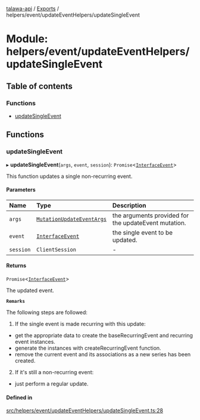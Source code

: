 [talawa-api](../README.md) / [Exports](../modules.md) / helpers/event/updateEventHelpers/updateSingleEvent

# Module: helpers/event/updateEventHelpers/updateSingleEvent

## Table of contents

### Functions

- [updateSingleEvent](helpers_event_updateEventHelpers_updateSingleEvent.md#updatesingleevent)

## Functions

### updateSingleEvent

▸ **updateSingleEvent**(`args`, `event`, `session`): `Promise`\<[`InterfaceEvent`](../interfaces/models_Event.InterfaceEvent.md)\>

This function updates a single non-recurring event.

#### Parameters

| Name | Type | Description |
| :------ | :------ | :------ |
| `args` | [`MutationUpdateEventArgs`](types_generatedGraphQLTypes.md#mutationupdateeventargs) | the arguments provided for the updateEvent mutation. |
| `event` | [`InterfaceEvent`](../interfaces/models_Event.InterfaceEvent.md) | the single event to be updated. |
| `session` | `ClientSession` | - |

#### Returns

`Promise`\<[`InterfaceEvent`](../interfaces/models_Event.InterfaceEvent.md)\>

The updated event.

**`Remarks`**

The following steps are followed:
1. If the single event is made recurring with this update:
  - get the appropriate data to create the baseRecurringEvent and recurring event instances.
  - generate the instances with createRecurringEvent function.
  - remove the current event and its associations as a new series has been created.
2. If it's still a non-recurring event:
  - just perform a regular update.

#### Defined in

[src/helpers/event/updateEventHelpers/updateSingleEvent.ts:28](https://github.com/PalisadoesFoundation/talawa-api/blob/c766886/src/helpers/event/updateEventHelpers/updateSingleEvent.ts#L28)
